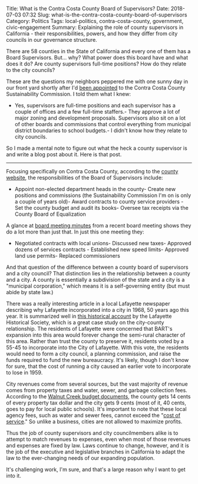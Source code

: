 Title: What is the Contra Costa County Board of Supervisors?
Date: 2018-07-03 07:32
Slug: what-is-the-contra-costa-county-board-of-supervisors
Category: Politics
Tags: local-politics, contra-costa-county, government, civic-engagement
Summary: Explaining the role of county supervisors in California - their responsibilities, powers, and how they differ from city councils in our governance structure.

There are 58 counties in the State of California and every one of them has a Board Supervisors. But... why? What power does this board have and what does it do? Are county supervisors full-time positions? How do they relate to the city councils?

These are the questions my neighbors peppered me with one sunny day in our front yard shortly after I'd [been appointed]({filename}my-first-commission-seat-in-contra-costa-county.md) to the Contra Costa County Sustainability Commission. I told them what I knew:

- Yes, supervisors are full-time positions and each supervisor has a couple of offices and a few full-time staffers.- They approve a lot of major zoning and development proposals. Supervisors also sit on a lot of other boards and commissions that control everything from municipal district boundaries to school budgets.- I didn't know how they relate to city councils. 

So I made a mental note to figure out what the heck a county supervisor is and write a blog post about it. Here is that post. 

---

Focusing specifically on Contra Costa County, according to the [county website](http://www.co.contra-costa.ca.us/193/Board-of-Supervisors), the responsibilities of the Board of Supervisors include:

- Appoint non-elected department heads in the county- Create new positions and commissions (the Sustainability Commission I'm on is only a couple of years old)- Award contracts to county service providers - Set the county budget and audit its books- Oversee tax receipts via the County Board of Equalization

A glance at [board meeting minutes](http://64.166.146.245/agenda_publish.cfm?id=&mt=ALL&get_month=6&get_year=2018&dsp=min&seq=1113) from a recent board meeting shows they do a lot more than just that. In just this one meeting they:

- Negotiated contracts with local unions- Discussed new taxes- Approved dozens of services contracts - Established new speed limits- Approved land use permits- Replaced commissioners

And that question of the difference between a county board of supervisors and a city council? That distinction lies in the relationship between a county and a city. A county is essentially a subdivision of the state and a city is a "municipal corporation," which means it is a self-governing entity (but must abide by state law.) 

There was a really interesting article in a local Lafayette newspaper describing why Lafayette incorporated into a city in 1968, 50 years ago this year. It is summarized well in [this historical account](http://lafayettehistory.org/town-history/pictorial-history/the-city/) by the Lafayette Historical Society, which is a great case study on the city-county relationship. The residents of Lafayette were concerned that BART's expansion into this area would forever change the semi-rural character of this area. Rather than trust the county to preserve it, residents voted by a 55-45 to incorporate into the City of Lafayette. With this vote, the residents would need to form a city council, a planning commission, and raise the funds required to fund the new bureaucracy. It's likely, though I don't know for sure, that the cost of running a city caused an earlier vote to incorporate to lose in 1959.  

City revenues come from several sources, but the vast majority of revenue comes from property taxes and water, sewer, and garbage collection fees. According to the [Walnut Creek budget documents](http://www.walnut-creek.org/home/showdocument?id=11528), the county gets 14 cents of every property tax dollar and the city gets 9 cents (most of it, 40 cents, goes to pay for local public schools). It's important to note that these local agency fees, such as water and sewer fees, cannot exceed the "[cost of service](http://www.walnut-creek.org/home/showdocument?id=12002)." So unlike a business, cities are not allowed to maximize profits. 

Thus the job of county supervisors and city councilmembers alike is to attempt to match revenues to expenses, even when most of those revenues and expenses are fixed by law. Laws continue to change, however, and it is the job of the executive and legislative branches in California to adapt the law to the ever-changing needs of our expanding population. 

It's challenging work, I'm sure, and that's a large reason why I want to get into it.